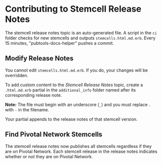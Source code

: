 # Contributing to Stemcell Release Notes

The stemcell release notes topic is an auto-generated file. A script
in the `ci` folder checks for new stemcells and outputs `stemcells.html.md.erb`. Every 15 minutes, "pubtools-docs-helper" pushes a commit.

## Modify Release Notes

You cannot edit `stemcells.html.md.erb`. If you do, your changes will be overridden.

To add custom content to the *Stemcell Release Notes* topic, create a `.html.md.erb` partial in the `additional_info` folder named after its corresponding release note.

**Note:** The file must begin with an underscore (`_`) and you must replace `.` with `-` in the filename.

Your partial appends to the release notes of that stemcell version.

## Find Pivotal Network Stemcells

The stemcell release notes now publishes all stemcells regardless if they are on Pivotal Network. Each stemcell release in the release notes indicates whether or not they are on Pivotal Network.